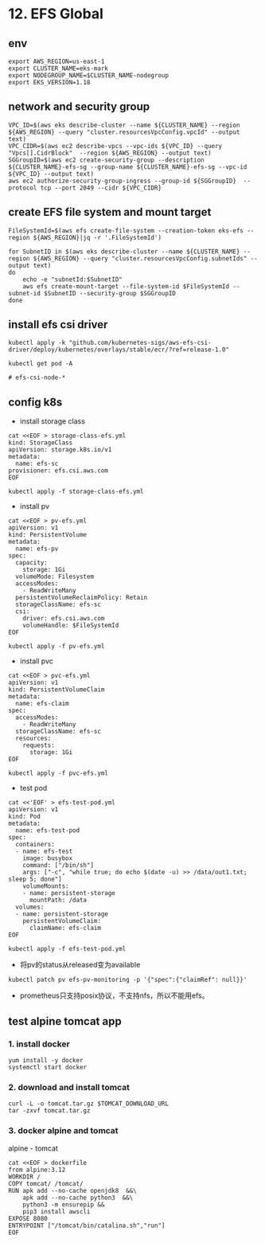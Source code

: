 
# 12. EFS Global

## env
```
export AWS_REGION=us-east-1
export CLUSTER_NAME=eks-mark
export NODEGROUP_NAME=$CLUSTER_NAME-nodegroup
export EKS_VERSION=1.18
```
## network and security group
```
VPC_ID=$(aws eks describe-cluster --name ${CLUSTER_NAME} --region ${AWS_REGION} --query "cluster.resourcesVpcConfig.vpcId" --output text)
VPC_CIDR=$(aws ec2 describe-vpcs --vpc-ids ${VPC_ID} --query "Vpcs[].CidrBlock"  --region ${AWS_REGION} --output text)
SGGroupID=$(aws ec2 create-security-group --description ${CLUSTER_NAME}-efs-sg --group-name ${CLUSTER_NAME}-efs-sg --vpc-id ${VPC_ID} --output text)
aws ec2 authorize-security-group-ingress --group-id ${SGGroupID}  --protocol tcp --port 2049 --cidr ${VPC_CIDR}
```
## create EFS file system and mount target
```
FileSystemId=$(aws efs create-file-system --creation-token eks-efs --region ${AWS_REGION}|jq -r '.FileSystemId')

for SubnetID in $(aws eks describe-cluster --name ${CLUSTER_NAME} --region ${AWS_REGION} --query "cluster.resourcesVpcConfig.subnetIds" --output text) 
do
    echo -e "subnetId:$SubnetID"
    aws efs create-mount-target --file-system-id $FileSystemId --subnet-id $SubnetID --security-group $SGGroupID
done
```
## install efs csi driver
```
kubectl apply -k "github.com/kubernetes-sigs/aws-efs-csi-driver/deploy/kubernetes/overlays/stable/ecr/?ref=release-1.0"

kubectl get pod -A

# efs-csi-node-*
```

## config k8s
- install storage class
```
cat <<EOF > storage-class-efs.yml
kind: StorageClass
apiVersion: storage.k8s.io/v1
metadata:
  name: efs-sc
provisioner: efs.csi.aws.com
EOF
```

```
kubectl apply -f storage-class-efs.yml
```

- install pv
```
cat <<EOF > pv-efs.yml
apiVersion: v1
kind: PersistentVolume
metadata:
  name: efs-pv
spec:
  capacity:
    storage: 1Gi
  volumeMode: Filesystem
  accessModes:
    - ReadWriteMany
  persistentVolumeReclaimPolicy: Retain
  storageClassName: efs-sc
  csi:
    driver: efs.csi.aws.com
    volumeHandle: $FileSystemId
EOF
```

```
kubectl apply -f pv-efs.yml
```

- install pvc
```
cat <<EOF > pvc-efs.yml
apiVersion: v1
kind: PersistentVolumeClaim
metadata:
  name: efs-claim
spec:
  accessModes:
    - ReadWriteMany
  storageClassName: efs-sc
  resources:
    requests:
      storage: 1Gi
EOF
```

```
kubectl apply -f pvc-efs.yml
```

- test pod
```
cat <<'EOF' > efs-test-pod.yml
apiVersion: v1
kind: Pod
metadata:
  name: efs-test-pod
spec:
  containers:
  - name: efs-test
    image: busybox
    command: ["/bin/sh"]
    args: ["-c", "while true; do echo $(date -u) >> /data/out1.txt; sleep 5; done"]
    volumeMounts:
    - name: persistent-storage
      mountPath: /data
  volumes:
  - name: persistent-storage
    persistentVolumeClaim:
      claimName: efs-claim
EOF
```

```
kubectl apply -f efs-test-pod.yml
```

- 将pv的status从released变为available
```
kubectl patch pv efs-pv-monitoring -p '{"spec":{"claimRef": null}}'
```
- prometheus只支持posix协议，不支持nfs，所以不能用efs。


## test alpine tomcat app

### 1. install docker
```
yum install -y docker
systemctl start docker
```
### 2. download and install tomcat
```
curl -L -o tomcat.tar.gz $TOMCAT_DOWNLOAD_URL
tar -zxvf tomcat.tar.gz
```
### 3. docker alpine and tomcat
alpine - tomcat
```
cat <<EOF > dockerfile
from alpine:3.12
WORKDIR /
COPY tomcat/ /tomcat/
RUN apk add --no-cache openjdk8  &&\
    apk add --no-cache python3  &&\
    python3 -m ensurepip &&
    pip3 install awscli
EXPOSE 8080
ENTRYPOINT ["/tomcat/bin/catalina.sh","run"]
EOF
```
